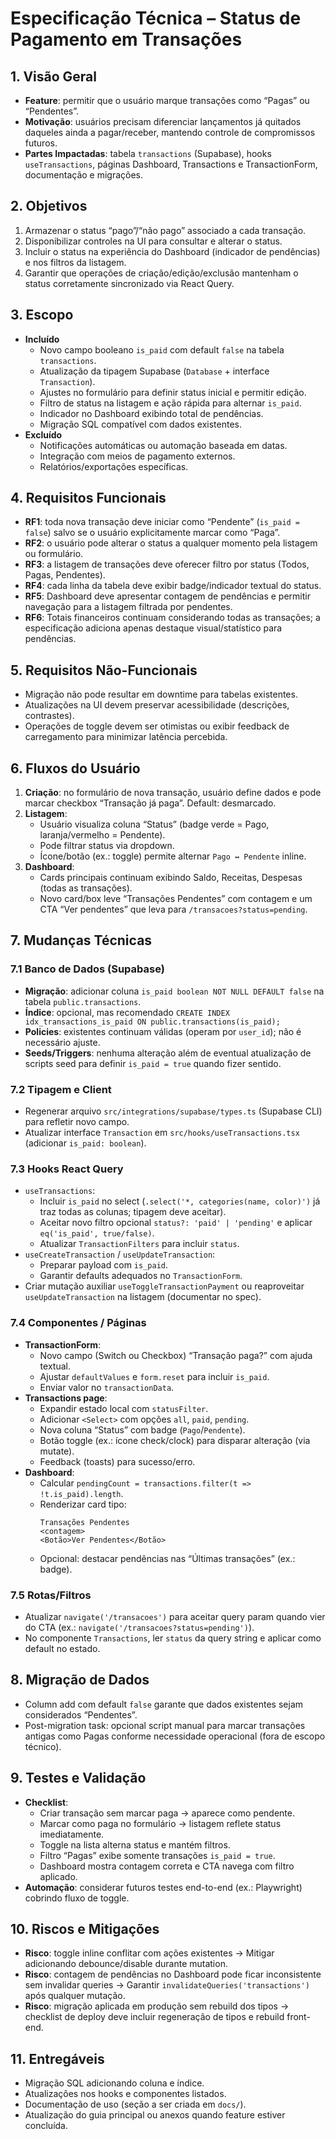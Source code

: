 # Especificação Técnica – Status de Pagamento em Transações

## 1. Visão Geral
- **Feature**: permitir que o usuário marque transações como “Pagas” ou “Pendentes”.
- **Motivação**: usuários precisam diferenciar lançamentos já quitados daqueles ainda a pagar/receber, mantendo controle de compromissos futuros.
- **Partes Impactadas**: tabela `transactions` (Supabase), hooks `useTransactions`, páginas Dashboard, Transactions e TransactionForm, documentação e migrações.

## 2. Objetivos
1. Armazenar o status “pago”/“não pago” associado a cada transação.
2. Disponibilizar controles na UI para consultar e alterar o status.
3. Incluir o status na experiência do Dashboard (indicador de pendências) e nos filtros da listagem.
4. Garantir que operações de criação/edição/exclusão mantenham o status corretamente sincronizado via React Query.

## 3. Escopo
- **Incluído**
  - Novo campo booleano `is_paid` com default `false` na tabela `transactions`.
  - Atualização da tipagem Supabase (`Database` + interface `Transaction`).
  - Ajustes no formulário para definir status inicial e permitir edição.
  - Filtro de status na listagem e ação rápida para alternar `is_paid`.
  - Indicador no Dashboard exibindo total de pendências.
  - Migração SQL compatível com dados existentes.
- **Excluído**
  - Notificações automáticas ou automação baseada em datas.
  - Integração com meios de pagamento externos.
  - Relatórios/exportações específicas.

## 4. Requisitos Funcionais
- **RF1**: toda nova transação deve iniciar como “Pendente” (`is_paid = false`) salvo se o usuário explicitamente marcar como “Paga”.
- **RF2**: o usuário pode alterar o status a qualquer momento pela listagem ou formulário.
- **RF3**: a listagem de transações deve oferecer filtro por status (Todos, Pagas, Pendentes).
- **RF4**: cada linha da tabela deve exibir badge/indicador textual do status.
- **RF5**: Dashboard deve apresentar contagem de pendências e permitir navegação para a listagem filtrada por pendentes.
- **RF6**: Totais financeiros continuam considerando todas as transações; a especificação adiciona apenas destaque visual/statístico para pendências.

## 5. Requisitos Não-Funcionais
- Migração não pode resultar em downtime para tabelas existentes.
- Atualizações na UI devem preservar acessibilidade (descrições, contrastes).
- Operações de toggle devem ser otimistas ou exibir feedback de carregamento para minimizar latência percebida.

## 6. Fluxos do Usuário
1. **Criação**: no formulário de nova transação, usuário define dados e pode marcar checkbox “Transação já paga”. Default: desmarcado.
2. **Listagem**:
   - Usuário visualiza coluna “Status” (badge verde = Pago, laranja/vermelho = Pendente).
   - Pode filtrar status via dropdown.
   - Ícone/botão (ex.: toggle) permite alternar `Pago ↔ Pendente` inline.
3. **Dashboard**:
   - Cards principais continuam exibindo Saldo, Receitas, Despesas (todas as transações).
   - Novo card/box leve “Transações Pendentes” com contagem e um CTA “Ver pendentes” que leva para `/transacoes?status=pending`.

## 7. Mudanças Técnicas
### 7.1 Banco de Dados (Supabase)
- **Migração**: adicionar coluna `is_paid boolean NOT NULL DEFAULT false` na tabela `public.transactions`.
- **Índice**: opcional, mas recomendado `CREATE INDEX idx_transactions_is_paid ON public.transactions(is_paid);`
- **Policies**: existentes continuam válidas (operam por `user_id`); não é necessário ajuste.
- **Seeds/Triggers**: nenhuma alteração além de eventual atualização de scripts seed para definir `is_paid = true` quando fizer sentido.

### 7.2 Tipagem e Client
- Regenerar arquivo `src/integrations/supabase/types.ts` (Supabase CLI) para refletir novo campo.
- Atualizar interface `Transaction` em `src/hooks/useTransactions.tsx` (adicionar `is_paid: boolean`).

### 7.3 Hooks React Query
- `useTransactions`:
  - Incluir `is_paid` no select (`.select('*, categories(name, color)')` já traz todas as colunas; tipagem deve aceitar).
  - Aceitar novo filtro opcional `status?: 'paid' | 'pending'` e aplicar `eq('is_paid', true/false)`.
  - Atualizar `TransactionFilters` para incluir `status`.
- `useCreateTransaction` / `useUpdateTransaction`:
  - Preparar payload com `is_paid`.
  - Garantir defaults adequados no `TransactionForm`.
- Criar mutação auxiliar `useToggleTransactionPayment` ou reaproveitar `useUpdateTransaction` na listagem (documentar no spec).

### 7.4 Componentes / Páginas
- **TransactionForm**:
  - Novo campo (Switch ou Checkbox) “Transação paga?” com ajuda textual.
  - Ajustar `defaultValues` e `form.reset` para incluir `is_paid`.
  - Enviar valor no `transactionData`.
- **Transactions page**:
  - Expandir estado local com `statusFilter`.
  - Adicionar `<Select>` com opções `all`, `paid`, `pending`.
  - Nova coluna “Status” com badge (`Pago`/`Pendente`).
  - Botão toggle (ex.: ícone check/clock) para disparar alteração (via mutate).
  - Feedback (toasts) para sucesso/erro.
- **Dashboard**:
  - Calcular `pendingCount = transactions.filter(t => !t.is_paid).length`.
  - Renderizar card tipo:
    ```
    Transações Pendentes
    <contagem>
    <Botão>Ver Pendentes</Botão>
    ```
  - Opcional: destacar pendências nas “Últimas transações” (ex.: badge).

### 7.5 Rotas/Filtros
- Atualizar `navigate('/transacoes')` para aceitar query param quando vier do CTA (ex.: `navigate('/transacoes?status=pending')`).
- No componente `Transactions`, ler `status` da query string e aplicar como default no estado.

## 8. Migração de Dados
- Column add com default `false` garante que dados existentes sejam considerados “Pendentes”.
- Post-migration task: opcional script manual para marcar transações antigas como Pagas conforme necessidade operacional (fora de escopo técnico).

## 9. Testes e Validação
- **Checklist**:
  - Criar transação sem marcar paga → aparece como pendente.
  - Marcar como paga no formulário → listagem reflete status imediatamente.
  - Toggle na lista alterna status e mantém filtros.
  - Filtro “Pagas” exibe somente transações `is_paid = true`.
  - Dashboard mostra contagem correta e CTA navega com filtro aplicado.
- **Automação**: considerar futuros testes end-to-end (ex.: Playwright) cobrindo fluxo de toggle.

## 10. Riscos e Mitigações
- **Risco**: toggle inline conflitar com ações existentes → Mitigar adicionando debounce/disable durante mutation.
- **Risco**: contagem de pendências no Dashboard pode ficar inconsistente sem invalidar queries → Garantir `invalidateQueries('transactions')` após qualquer mutação.
- **Risco**: migração aplicada em produção sem rebuild dos tipos → checklist de deploy deve incluir regeneração de tipos e rebuild front-end.

## 11. Entregáveis
- Migração SQL adicionando coluna e índice.
- Atualizações nos hooks e componentes listados.
- Documentação de uso (seção a ser criada em `docs/`).
- Atualização do guia principal ou anexos quando feature estiver concluída.

